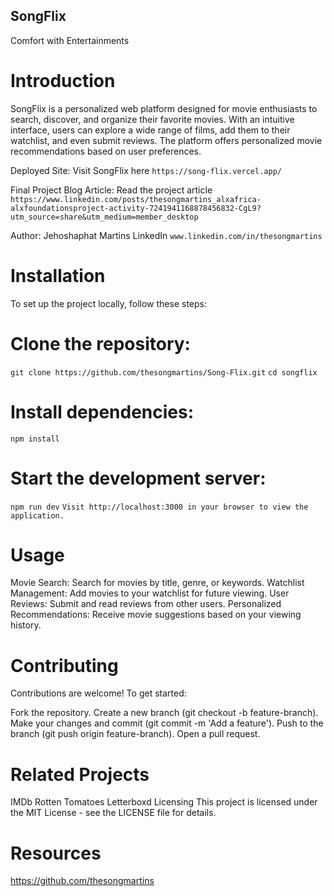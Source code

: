 ## SongFlix

Comfort with Entertainments

# Introduction

SongFlix is a personalized web platform designed for movie enthusiasts to search, discover, and organize their favorite movies. With an intuitive interface, users can explore a wide range of films, add them to their watchlist, and even submit reviews. The platform offers personalized movie recommendations based on user preferences.

Deployed Site: Visit SongFlix here
`https://song-flix.vercel.app/`

Final Project Blog Article: Read the project article
`https://www.linkedin.com/posts/thesongmartins_alxafrica-alxfoundationsproject-activity-7241941168878456832-CgL9?utm_source=share&utm_medium=member_desktop`

Author: Jehoshaphat Martins LinkedIn
`www.linkedin.com/in/thesongmartins`

# Installation

To set up the project locally, follow these steps:

# Clone the repository:

`git clone https://github.com/thesongmartins/Song-Flix.git`
`cd songflix`

# Install dependencies:

`npm install`

# Start the development server:

`npm run dev`
`Visit http://localhost:3000 in your browser to view the application.`

# Usage

Movie Search: Search for movies by title, genre, or keywords.
Watchlist Management: Add movies to your watchlist for future viewing.
User Reviews: Submit and read reviews from other users.
Personalized Recommendations: Receive movie suggestions based on your viewing history.

# Contributing

Contributions are welcome! To get started:

Fork the repository.
Create a new branch (git checkout -b feature-branch).
Make your changes and commit (git commit -m 'Add a feature').
Push to the branch (git push origin feature-branch).
Open a pull request.

# Related Projects

IMDb
Rotten Tomatoes
Letterboxd
Licensing
This project is licensed under the MIT License - see the LICENSE file for details.

# Resources

https://github.com/thesongmartins
